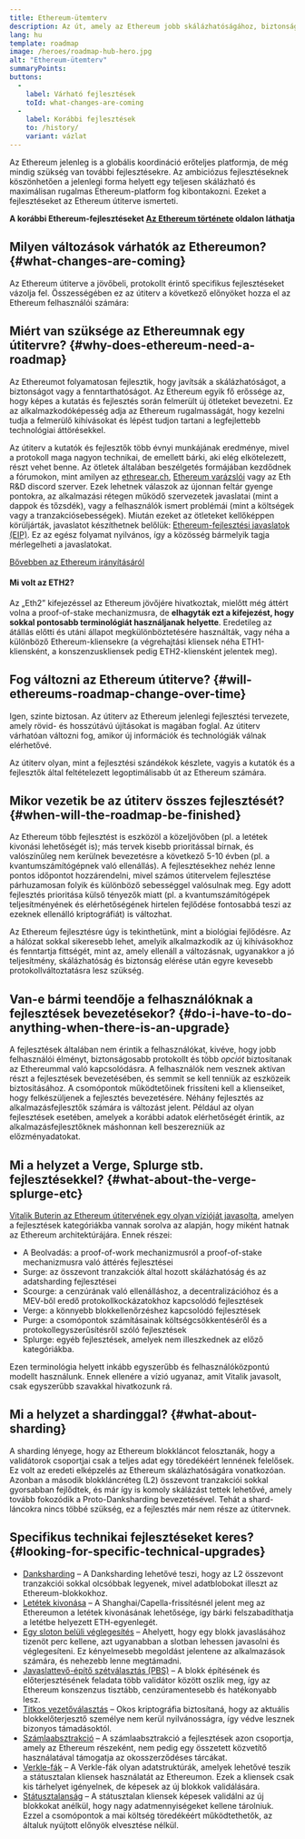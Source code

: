 ```yaml
---
title: Ethereum-ütemterv
description: Az út, amely az Ethereum jobb skálázhatóságához, biztonságához és fenntarthatóságához vezet.
lang: hu
template: roadmap
image: /heroes/roadmap-hub-hero.jpg
alt: "Ethereum-ütemterv"
summaryPoints:
buttons:
  - 
    label: Várható fejlesztések
    toId: what-changes-are-coming
  - 
    label: Korábbi fejlesztések
    to: /history/
    variant: vázlat
---
```


Az Ethereum jelenleg is a globális koordináció erőteljes platformja, de még mindig szükség van további fejlesztésekre. Az ambiciózus fejlesztéseknek köszönhetően a jelenlegi forma helyett egy teljesen skálázható és maximálisan rugalmas Ethereum-platform fog kibontakozni. Ezeket a fejlesztéseket az Ethereum útiterve ismerteti.

**A korábbi Ethereum-fejlesztéseket [Az Ethereum története](/history/) oldalon láthatja**

## Milyen változások várhatók az Ethereumon? \{#what-changes-are-coming}

Az Ethereum útiterve a jövőbeli, protokollt érintő specifikus fejlesztéseket vázolja fel. Összességében ez az útiterv a következő előnyöket hozza el az Ethereum felhasználói számára:

<CardGrid>
  <RoadmapActionCard
    to="/roadmap/scaling"
    title="Olcsóbb tranzakciók"
    image="scaling"
    description="Rollups are too expensive and rely on centralized components, causing users to place too much trust in their operators. The roadmap includes fixes for both of these problems."
    buttonText="More on reducing fees"
  />
  <RoadmapActionCard
    to="/roadmap/security"
    title="Még nagyobb biztonság"
    image="security"
    description="Ethereum is already very secure but it can be made even stronger, ready to withstand all kinds of attack far into the future."
    buttonText="More on security"
  />
  <RoadmapActionCard
    to="/roadmap/user-experience"
    title="Jobb felhasználói élmény"
    image="userExperience"
    description="More support for smart contract wallets and light-weight nodes will make using Ethereum simpler and safer."
    buttonText="More on user experience"
  />
  <RoadmapActionCard
    to="/roadmap/future-proofing"
    title="Időtálló fejlesztések"
    image="futureProofing"
    description="Ethereum researchers and developers are solving tomorrow's problems today, readying the network for future generations."
    buttonText="More on future proofing"
  />
</CardGrid>

## Miért van szüksége az Ethereumnak egy útitervre? \{#why-does-ethereum-need-a-roadmap}

Az Ethereumot folyamatosan fejlesztik, hogy javítsák a skálázhatóságot, a biztonságot vagy a fenntarthatóságot. Az Ethereum egyik fő erőssége az, hogy képes a kutatás és fejlesztés során felmerült új ötleteket bevezetni. Ez az alkalmazkodóképesség adja az Ethereum rugalmasságát, hogy kezelni tudja a felmerülő kihívásokat és lépést tudjon tartani a legfejlettebb technológiai áttörésekkel.

<RoadmapImageContent title="Hogyan határozzák meg az útitervet">

Az útiterv a kutatók és fejlesztők több évnyi munkájának eredménye, mivel a protokoll maga nagyon technikai, de emellett bárki, aki elég elkötelezett, részt vehet benne. Az ötletek általában beszélgetés formájában kezdődnek a fórumokon, mint amilyen az [ethresear.ch](https://ethresear.ch/), [Ethereum varázslói](https://ethereum-magicians.org/) vagy az Eth R&D discord szerver. Ezek lehetnek válaszok az újonnan feltár gyenge pontokra, az alkalmazási rétegen működő szervezetek javaslatai (mint a dappok és tőzsdék), vagy a felhasználók ismert problémái (mint a költségek vagy a tranzakciósebességek). Miután ezeket az ötleteket kellőképpen körüljárták, javaslatot készíthetnek belőlük: [Ethereum-fejlesztési javaslatok (EIP)](https://eips.ethereum.org/). Ez az egész folyamat nyilvános, így a közösség bármelyik tagja mérlegelheti a javaslatokat.

[Bővebben az Ethereum irányításáról](/governance/)

</RoadmapImageContent>

<InfoBanner mb={8}>
  <h4 style={{ marginTop: 0 }}>Mi volt az ETH2?</h4>

  <p>Az „Eth2” kifejezéssel az Ethereum jövőjére hivatkoztak, mielőtt még áttért volna a proof-of-stake mechanizmusra, de <strong>elhagyták ezt a kifejezést, hogy sokkal pontosabb terminológiát használjanak helyette</strong>. Eredetileg az átállás előtti és utáni állapot megkülönböztetésére használták, vagy néha a különböző Ethereum-kliensekre (a végrehajtási kliensek néha ETH1-kliensként, a konszenzuskliensek pedig ETH2-kliensként jelentek meg).</p>

</InfoBanner>

## Fog változni az Ethereum útiterve? \{#will-ethereums-roadmap-change-over-time}

Igen, szinte biztosan. Az útiterv az Ethereum jelenlegi fejlesztési tervezete, amely rövid- és hosszútávú újításokat is magában foglal. Az útiterv várhatóan változni fog, amikor új információk és technológiák válnak elérhetővé.

Az útiterv olyan, mint a fejlesztési szándékok készlete, vagyis a kutatók és a fejlesztők által feltételezett legoptimálisabb út az Ethereum számára.

## Mikor vezetik be az útiterv összes fejlesztését? \{#when-will-the-roadmap-be-finished}

Az Ethereum több fejlesztést is eszközöl a közeljövőben (pl. a letétek kivonási lehetőségét is); más tervek kisebb prioritással bírnak, és valószínűleg nem kerülnek bevezetésre a következő 5-10 évben (pl. a kvantumszámítógépnek való ellenállás). A fejlesztésekhez nehéz lenne pontos időpontot hozzárendelni, mivel számos útitervelem fejlesztése párhuzamosan folyik és különböző sebességgel valósulnak meg. Egy adott fejlesztés prioritása külső tényezők miatt (pl. a kvantumszámítógépek teljesítményének és elérhetőségének hirtelen fejlődése fontosabbá teszi az ezeknek ellenálló kriptográfiát) is változhat.

Az Ethereum fejlesztésre úgy is tekinthetünk, mint a biológiai fejlődésre. Az a hálózat sokkal sikeresebb lehet, amelyik alkalmazkodik az új kihívásokhoz és fenntartja fittségét, mint az, amely ellenáll a változásnak, ugyanakkor a jó teljesítmény, skálázhatóság és biztonság elérése után egyre kevesebb protokollváltoztatásra lesz szükség.

## Van-e bármi teendője a felhasználóknak a fejlesztések bevezetésekor? \{#do-i-have-to-do-anything-when-there-is-an-upgrade}

A fejlesztések általában nem érintik a felhasználókat, kivéve, hogy jobb felhasználói élményt, biztonságosabb protokollt és több <i>opciót</i> biztosítanak az Ethereummal való kapcsolódásra. A felhasználók nem vesznek aktívan részt a fejlesztések bevezetésében, és semmit se kell tenniük az eszközeik biztosításához. A csomópontok működtetőinek frissíteni kell a klienseiket, hogy felkészüljenek a fejlesztés bevezetésére. Néhány fejlesztés az alkalmazásfejlesztők számára is változást jelent. Például az olyan fejlesztések esetében, amelyek a korábbi adatok elérhetőségét érintik, az alkalmazásfejlesztőknek máshonnan kell beszerezniük az előzményadatokat.

## Mi a helyzet a Verge, Splurge stb. fejlesztésekkel? \{#what-about-the-verge-splurge-etc}

[Vitalik Buterin az Ethereum útitervének egy olyan vízióját javasolta](https://twitter.com/VitalikButerin/status/1588669782471368704), amelyen a fejlesztések kategóriákba vannak sorolva az alapján, hogy miként hatnak az Ethereum architektúrájára. Ennek részei:

- A Beolvadás: a proof-of-work mechanizmusról a proof-of-stake mechanizmusra való áttérés fejlesztései
- Surge: az összevont tranzakciók által hozott skálázhatóság és az adatsharding fejlesztései
- Scourge: a cenzúrának való ellenálláshoz, a decentralizációhoz és a MEV-ből eredő protokollkockázatokhoz kapcsolódó fejlesztések
- Verge: a könnyebb blokkellenőrzéshez kapcsolódó fejlesztések
- Purge: a csomópontok számításainak költségcsökkentéséről és a protokollegyszerűsítésről szóló fejlesztések
- Splurge: egyéb fejlesztések, amelyek nem illeszkednek az előző kategóriákba.

Ezen terminológia helyett inkább egyszerűbb és felhasználóközpontú modellt használunk. Ennek ellenére a vízió ugyanaz, amit Vitalik javasolt, csak egyszerűbb szavakkal hivatkozunk rá.

## Mi a helyzet a shardinggal? \{#what-about-sharding}

A sharding lényege, hogy az Ethereum blokkláncot felosztanák, hogy a validátorok csoportjai csak a teljes adat egy töredékéért lennének felelősek. Ez volt az eredeti elképzelés az Ethereum skálázhatóságára vonatkozóan. Azonban a második blokkláncréteg (L2) összevont tranzakciói sokkal gyorsabban fejlődtek, és már így is komoly skálázást tettek lehetővé, amely tovább fokozódik a Proto-Danksharding bevezetésével. Tehát a shard-láncokra nincs többé szükség, ez a fejlesztés már nem része az útitervnek.

## Specifikus technikai fejlesztéseket keres? \{#looking-for-specific-technical-upgrades}

- [Danksharding](/roadmap/danksharding) – A Danksharding lehetővé teszi, hogy az L2 összevont tranzakciói sokkal olcsóbbak legyenek, mivel adatblobokat illeszt az Ethereum-blokkokhoz.
- [Letétek kivonása](/staking/withdrawals) – A Shanghai/Capella-frissítésnél jelent meg az Ethereumon a letétek kivonásának lehetősége, így bárki felszabadíthatja a letétbe helyezett ETH-egyenlegét.
- [Egy sloton belüli véglegesítés](/roadmap/single-slot-finality) – Ahelyett, hogy egy blokk javaslásához tizenöt perc kellene, azt ugyanabban a slotban lehessen javasolni és véglegesíteni. Ez kényelmesebb megoldást jelentene az alkalmazások számára, és nehezebb lenne megtámadni.
- [Javaslattevő-építő szétválasztás (PBS)](/roadmap/pbs) – A blokk építésének és előterjesztésének feladata több validátor között oszlik meg, így az Ethereum konszenzus tisztább, cenzúramentesebb és hatékonyabb lesz.
- [Titkos vezetőválasztás](/roadmap/secret-leader-election) – Okos kriptográfia biztosítaná, hogy az aktuális blokkelőterjesztő személye nem kerül nyilvánosságra, így védve lesznek bizonyos támadásoktól.
- [Számlaabsztrakció](/roadmap/account-abstraction) – A számlaabsztrakció a fejlesztések azon csoportja, amely az Ethereum részeként, nem pedig egy összetett közvetítő használatával támogatja az okosszerződéses tárcákat.
- [Verkle-fák](/roadmap/verkle-trees) – A Verkle-fák olyan adatstruktúrák, amelyek lehetővé teszik a státusztalan kliensek használatát az Ethereumon. Ezek a kliensek csak kis tárhelyet igényelnek, de képesek az új blokkok validálására.
- [Státusztalanság](/roadmap/statelessness) – A státusztalan kliensek képesek validálni az új blokkokat anélkül, hogy nagy adatmennyiségeket kellene tárolniuk. Ezzel a csomópontok a mai költség töredékéért működtethetők, az általuk nyújtott előnyök elvesztése nélkül.
